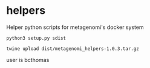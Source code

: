 # helpers
Helper python scripts for metagenomi's docker system

```python3 setup.py sdist```

```twine upload dist/metagenomi_helpers-1.0.3.tar.gz```

user is bcthomas
